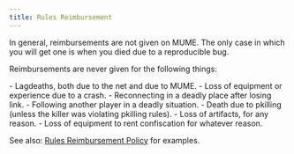 ```yaml
---
title: Rules Reimbursement
---
```


In general, reimbursements are not given on MUME. The only case in which
you will get one is when you died due to a reproducible bug.

Reimbursements are never given for the following things:

\- Lagdeaths, both due to the net and due to MUME. - Loss of equipment
or experience due to a crash. - Reconnecting in a deadly place after
losing link. - Following another player in a deadly situation. - Death
due to pkilling (unless the killer was violating pkilling rules). - Loss
of artifacts, for any reason. - Loss of equipment to rent confiscation
for whatever reason.

See also: [Rules Reimbursement
Policy](Rules_Reimbursement_Policy "wikilink") for examples.